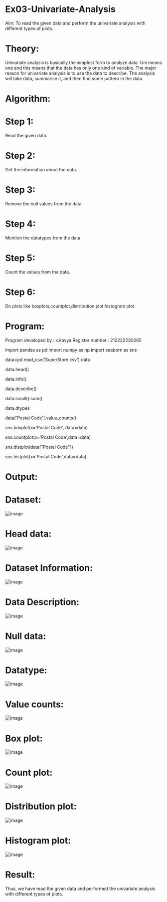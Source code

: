 # Ex03-Univariate-Analysis
Aim:
To read the given data and perform the univariate analysis with different types of plots.

# Theory:
Univariate analysis is basically the simplest form to analyze data. Uni means one and this means that the data has only one kind of variable. The major reason for univariate analysis is to use the data to describe. The analysis will take data, summarise it, and then find some pattern in the data.

# Algorithm:
# Step 1:
Read the given data.

# Step 2:
Get the information about the data.

# Step 3:
Remove the null values from the data.

# Step 4:
Mention the datatypes from the data.

# Step 5:
Count the values from the data.

# Step 6:
Do plots like boxplots,countplot,distribution plot,histogram plot.

# Program:
Program developed by : k.kavya
Register number : 212222230065

import pandas as pd
import numpy as np
import seaborn as sns

data=pd.read_csv('SuperStore.csv')
data

data.head()

data.info()

data.describe()

data.isnull().sum()

data.dtypes

data['Postal Code'].value_counts()

sns.boxplot(x='Postal Code', data=data)

sns.countplot(x='Postal Code',data=data)

sns.distplot(data["Postal Code"])

sns.histplot(x='Postal Code',data=data)

# Output:
# Dataset:
![image](https://user-images.githubusercontent.com/118668727/231060213-e17805ff-cf16-447d-9cdd-5ebca7be04f3.png)
# Head data:
![image](https://user-images.githubusercontent.com/118668727/231060264-af5b3293-9c12-4f26-be81-56e5c940ba46.png)
# Dataset Information:
![image](https://user-images.githubusercontent.com/118668727/231060368-1cd45a84-de06-42c6-bbba-6263c6c93cd5.png)
# Data Description:
![image](https://user-images.githubusercontent.com/118668727/231060405-210117a7-6a14-430f-95ef-5788ba8de54d.png)
# Null data:
![image](https://user-images.githubusercontent.com/118668727/231060451-59796828-a0d5-4d89-8a5f-154598a671a0.png)
# Datatype:
![image](https://user-images.githubusercontent.com/118668727/231060493-74141dba-3f91-4d6e-a4de-f741ee6dd98f.png)
# Value counts:
![image](https://user-images.githubusercontent.com/118668727/231060736-06d10315-9eef-4ea8-b67f-d0d537b833a4.png)
# Box plot:
![image](https://user-images.githubusercontent.com/118668727/231060782-c2729b82-1af0-40ef-99f8-4baf91f6c11a.png)
# Count plot:
![image](https://user-images.githubusercontent.com/118668727/231060820-dd524857-59f3-4548-84f6-28454121bee6.png)
# Distribution plot:
![image](https://user-images.githubusercontent.com/118668727/231060898-4f93772f-9187-47c9-bc95-b6ca82e2ee89.png)
# Histogram plot:
![image](https://user-images.githubusercontent.com/118668727/231060966-17375213-c9ad-49fc-831c-6004684819f7.png)
# Result:
Thus, we have read the given data and performed the univariate analysis with different types of plots.

